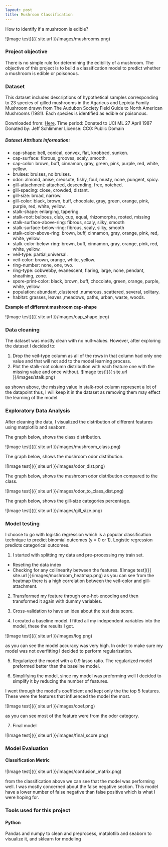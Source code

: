 ```yaml
---
layout: post
title: Mushroom Classification
---
```


How to identify if a mushroom is edible?

![Image test]({{ site.url }}/images/mushrooms.png)



### Project objective
There is no simple rule for determining the edibility of a mushroom.
The objective of this project is to build a classification model to predict
whether a mushroom is edible or poisonous.



### Dataset

This dataset includes descriptions of hypothetical samples corresponding to 23 species of gilled mushrooms in the Agaricus and Lepiota Family Mushroom drawn from The Audubon Society Field Guide to North American Mushrooms (1981). Each species is identified as edible or poisonous.

Downloaded from: [Here]({{https://www.kaggle.com/uciml/mushroom-classification}}).
Time period: Donated to UCI ML 27 April 1987
Donated by: Jeff Schlimmer
License: CC0: Public Domain

##### Dataset Attribute Information:
* cap-shape: bell, conical, convex, flat, knobbed, sunken.
* cap-surface: fibrous, grooves, scaly, smooth.
* cap-color: brown, buff, cinnamon, gray, green, pink, purple, red, white, yellow.
* bruises: bruises, no bruises.
* odor: almond, anise, creosote, fishy, foul, musty, none, pungent, spicy.
* gill-attachment: attached, descending, free, notched.
* gill-spacing: close, crowded, distant.
* gill-size: broad, narrow.
* gill-color: black, brown, buff, chocolate, gray, green, orange, pink, purple, red, white, yellow.
* stalk-shape: enlarging, tapering.
* stalk-root: bulbous, club, cup, equal, rhizomorphs, rooted, missing
* stalk-surface-above-ring: fibrous, scaly, silky, smooth
* stalk-surface-below-ring: fibrous, scaly, silky, smooth
* stalk-color-above-ring: brown, buff, cinnamon, gray, orange, pink, red, white, yellow.
* stalk-color-below-ring: brown, buff, cinnamon, gray, orange, pink, red, white, yellow.
* veil-type: partial,universal.
* veil-color: brown, orange, white, yellow.
* ring-number: none, one, two.
* ring-type: cobwebby, evanescent, flaring, large, none, pendant, sheathing, zone.
* spore-print-color: black, brown, buff, chocolate, green, orange, purple, white, yellow.
* population: abundant ,clustered ,numerous, scattered, several, solitary.
* habitat: grasses, leaves ,meadows, paths, urban, waste, woods.

**Example of different mushroom cap-shape**

![Image test]({{ site.url }}/images/cap_shape.jpeg)


### Data cleaning
The dataset was mostly clean with no null-values. However, after exploring the dataset I decided to:

1. Drop the veil-type column as all of the rows in that column had only one value and that will not add to the model learning process.
2. Plot the stalk-root column distribution with each feature one with the missing value and once without.
![Image test]({{ site.url }}/images/stalk.png)

as shown above, the missing value in stalk-root column represent a lot of the datapoint thus, I will keep it in the dataset as removing them may effect the learning of the model.


### Exploratory Data Analysis
After cleaning the data, I visualized the distribution of different features using matplotlib and seaborn.

The graph below, shows the class distribution.

![Image test]({{ site.url }}/images/mushroom_class.png)

The graph below, shows the mushroom odor distribution.

![Image test]({{ site.url }}/images/odor_dist.png)


The graph below, shows the mushroom odor distribution compared to the class.

![Image test]({{ site.url }}/images/odor_to_class_dist.png)


The graph below, shows the gill-size categories percentage.

![Image test]({{ site.url }}/images/gill_size.png)



### Model testing
I choose to go with logistic regression which is a popular classification technique
to predict binomial outcomes (y = 0 or 1). Logistic regression predicts categorical outcomes.

1. I started with splitting my data and pre-processing my train set.  

* Reseting the data index
* Checking for any collinearity between the features.
![Image test]({{ site.url }}/images/mushroom_heatmap.png)
as you can see from the heatmap there is a high correlation between the veil-color and gill-attachment.


2. Transformed my feature through one-hot-encoding and then transformed it again with dummy variables.

3. Cross-validation to have an idea about the test data score.

4. I created a baseline model. I fitted all my independent variables into the model, these the results I got.

![Image test]({{ site.url }}/images/log.png)

as you can see the model accuracy was very high. In order to make sure my model was not overfitting I decided to perform regularization.

5. Regularized the model with a 0.9 lasso ratio. The regularized model preformed better than the baseline model.


6. Simplifying the model, since my model was preforming well I decided to simplify it by reducing the number of features.

I went through the model's coefficient and kept only the the top 5 features. These were the features that influenced the model the most.

![Image test]({{ site.url }}/images/coef.png)

as you can see most of the feature were from the odor category.

7. Final model

![Image test]({{ site.url }}/images/final_score.png)



### Model Evaluation


#### Classification Metric

![Image test]({{ site.url }}/images/confusion_matrix.png)

from the classification above we can see that the model was performing well. I was mostly concerned about the false negative section.
This model have a lower number of false negative than false positive which is what I were hoping for.


### Tools used for this project

#### Python
Pandas and numpy to clean and preprocess, matplotlib and seaborn to visualize it, and sklearn for modeling
